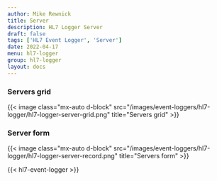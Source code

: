 ```yaml
---
author: Mike Rewnick
title: Server
description: HL7 Logger Server
draft: false
tags: ['HL7 Event Logger', 'Server']
date: 2022-04-17
menu: hl7-logger
group: hl7-logger
layout: docs
---
```


### Servers grid

{{< image class="mx-auto d-block"  src="/images/event-loggers/hl7-logger/hl7-logger-server-grid.png" title="Servers grid" >}}

### Server form

{{< image class="mx-auto d-block"  src="/images/event-loggers/hl7-logger/hl7-logger-server-record.png" title="Servers form" >}}

{{< hl7-event-logger >}}
